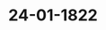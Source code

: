 ---  
schema: default  
title: 24-01-1822  
organization: Team Charlie  
notes: "<p>Description</p><p>Dritte&Em;

Zitzung.

Geschehen, Frankfurt den 24. Januar 1822.

In Gegenwart

aller in der vorigen Sitzung Anwesenden.

Wieder hinzugekommen war:

von Seiten Dänemarks, wegen Holstein und Lauenburg: der Königlich-Dänisc

geheime Conferenzrath, Herr Graf von Eyben.</p><p>§.30</p><p>Beschwerde der Herzoglich=Anhalt=Köthenschen gegen die Königlich=Preu

sische Regierung, wegen widerrechtlicher Erhebung der Königlick

Preussischen Transito= und Verbrauch=Steuer auf der Elbe, au

Freigebung eines angehaltenen Schiffes, ohne Entrichtung der a

geforderten Steuer.

(2. Sitz. §. 23 d. J.)

Präsidium: wolle den Gesandtschaften, welche sich in der letzten Sitzung ihre Abstir

mungen auf den neuesten Antrag der Herzoglich-Anhalt-Köthenschen Regierung (§. 23) vo

behalten hätten, mittelst Eröffnung des Protokolls Anlaß geben.

Hannover. Indem ich, in Beziehung auf meine vertrauliche Mittheilung über dies

Gegenstand, mich der Kaiserlich-Königlich-Oesterreichischen Abstimmung anschliesse, erlaul

ich es mir, den nachstehenden Entwurf zum Beschlusse der hohen Bundesversammlung vorzul

gen, dahin:

a daß die Bundesversammlung durch die von des Königs von Preussen Majest

geschehenen Ratification der Elbschifffahrtsacte nicht nur einen neuen Beweis vo

Allerhochstdero wohlwollenden Gesinnungen gegen Jhre Nachbarstaaten, sondern au

die Ueberzeugung erhalten habe, daß dadurch der eigentliche Gegenstand der von de

Herrn Herzoge zu Anhalt-Kothen erhobenen Beschwerde, zufolge der nunmehr vo

Seiner Durchlaucht selbst geschehenen Anzeige, völlig und endlich aufgehoben sei

mithin die Frage, auf welchem verfassungsmäsigen Wege die Entscheidung der Haup

sache herbeigefuͤhrt werden solle? und damit auch der dieserhalb verabredete Term

gänzlich hinwegfalle; in Hinsicht des von neuem geschehenen Antrags auf Schaden

Ersatz aber, die Bundesversammlung sich der beruhigenden Hoffnung uͤberlasse,

werde dieser, von dem Hauptgegenstande und Antrage verschiedenartige, noch zur Ze

Protok. d. d. Bundesvers. XIII. Bdis quali et quanto nicht begrundete und nicht erwiesene Anspruch in dem Wege der

bereits eingeleiteten Unterhandlungen um so mehr seine Erledigung finden, als eines

Theils die bislang in dieser Sache allein zur Entscheidung gestellte Frage auf den

selben unanwendbar erscheine, und andern Theils der fuͤr die Hauptsache schon aus

gedrückte Wunsch der Bundesversammlung für diesen Nebenpunet verstärkt eintreten

müsse, um alle anderweitige verfassungsmaͤsige Einschreitungen der Bundesversamm

lung in dieser Sache zu entfernen».

Würtemberg. Der Herr Gesandte der funfzehnten Stimme hat in der zweiten Sitzung

der Bundesversammlung vom 17. dieses Monats, im Auftrage Seiner Durchlaucht des Herrn

Herzogs von Anhalt=Köthen, die Erklärung abgegeben:

daß, in Folge der von dem Königlich-Preussischen Cabinet vollzogenen Ratification

der Elbschifffahrsacte und der in der 33. Sitzung der Bundesversammlung v. 13. Dec.

1821 erklärten Freilassung des Friedheimischen Schiffes, es jetzt nur noch einer Aus

gleichung über die Rückerstattung der, seit drei Jahren von Anhalt an Preussen be

zahlten, betrachtlichen Verbrauchsteuern, und üͤber den Ersatz des, den Anhaltischen

Unterthanen durch Sperrung der Elbe üͤberhaupt erwachsenen, bedeutenden Schadens

bedürfe, um den Gegenstand der Anhalt-Köthenschen Beschwerde, in allen ihren

Theilen, am Bundestage für erledigt zu erklären.

Mit dieser Erklärung verband der Herr Gesandte den Antrag:

den auf den 17. Jänner dieses Jahres festgesetzten Termin weiter auf acht Wochen

hinauszusetzen und zu vertagen.

Hieraus folgt, daß die Herzoglich-Anhalt-Köthensche Regierung dermalen den Haupt

gegenstand ihrer in der dritten Sitzung der Bundesversammlung vom Jahre 1821 erhobenen

Beschwerde zwar als erledigt ansieht, und nur noch eine Einleitung zur Entscheidung des

dort vorbehaltenen Entschädigungspunctes in Ermanglung einer gütlichen Vereinbarung

von der Bundesversammlung fordert, daß sie inzwischen fortwährend auch für diese Ein

leitung dasjenige Verfahren in Anspruch nimmt, welches von der Bundesversammlung

in ihrer Sitzung vom 12. Juli vorigen Jahres beschlossen worden war, um eine Entschei

dung der Hauptsache herbeizuführen. Mithin wird eine solche Einleitung zur

Entscheidung des Entschädigungspunctes verlangt, welche immerhin die der Hauptsache in sich

begreifen würde.

Die dem Antrage gegebene weitere Ausführung läßt keinen Zweifel darüber, daß der

selbe ausdrücklich in der eben gedachten Beziehung zu der ihm vorangehenden Erklaͤrung ge

macht werden wollte; es wird sich daher vornehmlich davon handeln, ob der Antrag, wie er

gestellt worden ist, mit dem in der Erklärung vorausgesetzten Standpuncte dieser Angele

genheit vereinbar und selbst dem Zwecke, der damit erreicht werden will, angemessen sey.

Anhalt hat in der dritten Sitzung vom Jahre 1821 darauf angetragen:

1) daß die widerrechtliche Erhebung der Koͤniglich-Preussischen Transito- und Verbrau

steuer auf der Elbe unverzüglich aufzuhören habe;

2) daß das dem Kaufmann Friedheim zu Köthen zugehörige Schiff, welches seit se

Monaten zu Mühlberg an der Elbe von Königlich-Preussischen Zollbeamten an der Fortsetzu

seiner Reise behindert werde, ohne Entrichtung der abgeforderten Steuer frei gegeben wer

Zugleich behielt sich Anhalt in Ansehung der sowohl dem Eigenthümer dieses Schif

und der Ladung für den verursachten Aufenthalt, als der Herzoglich-Anhalt-Köthensch

Regierung und ihren Unterthanen überhaupt gebührenden Entschädigung, das Weitere v.

In der Sitzung vom 12. Juli vorigen Jahres erklärte sich die Bundesversammlung

competent in dieser Angelegenheit; da sich aber bei der Berathung ergeben hatte, daß

Beschwerde Anhalts

wegen Erhebung der Königlich-Preussischen Transito- und Verbrauchsteuer auf

Elbe, auch Freigebung eines angehaltenen Schiffes

auf verschiedenen, in der Bundesgesetzgebung begrüͤndeten Wegen ihrer Entscheid zugefü

werden könne; so beschloß die Bundesversammlung, für's erste die Vorfrage in Gewiß

zu setzen:

auf welchem der verfassungsmäsigen Wege die Entscheidung der Hauptsache (das hei

nach dem Eingange des Bundesbeschlusses, die Entscheidung über die Erhebung

Königlich=Preussischen Transito- und Verbrauchsteuer und die Freigebung des an

haltenen Schiffes) herbeigefuͤhrt werden solle?

Jene Vorfrage ist lediglich durch den speciellen Fall der Anhaltischen Beschwerde

beigeführt worden; und in Beziehung auf diese Beschwerde, und um ihre E

scheidung herbeizuführen, nicht etwa im Zwecke einer abstracten Eroͤrterung,

die Bundesversammlung dieselbe aufgestellt und ihre Festsetzung beschlossen. Die Bund

versammlung sah mithin die Festsetzung der Vorfrage als eine durch die Umstände her

geführte Vorbedingung an, um die in ihrer Competenz liegende Befugniß und 2

pflichtung, die Beschwerde selbst zur Entscheidung zu bringen, erfüllen zu können.

Diese Befugniß und Verpflichtung fällt inzwischen in dem gegebenen Falle weg,

wie die Erhebung der Königlich-Preussischen Transito- und Verbrauchsteuer und die

hinderung des Schiffes in Fortsetzung seiner Fahrt, wodurch die Beschwerde veran

wurde, aufgehört haben, weil damit die Beschwerde, welche für's erste nur jenen Ge

stand hatte, von selbst erledigt ist. Wenn aber eine Entscheidung über die Beschwerde se

nicht mehr plätzgreifend ist, so kann auch die über die Vorfrage nicht mehr eintreten,

diese nur um deßwillen beschlossen worden war, um jene herbeiführen zu knen. Denn, welchen der verfassungsmäsigen Wege, um die Entscheidung der Hauptsache

herbeizuführen, die Bundesversammlung auch festsetzen sollte, so würde sie ihn nicht mehr

in diesem besondern Falle zur Anwendung bringen können, weil der Fall selbst nicht mehr

zu entscheiden ist.

Eine Prüfung der in der Sitzung vom 12. Juli vorigen Jahres aufgestellten Vorfrage,

in dem Zwecke, den Grundsatz für ähnliche Fälle aufzustellen, würde zwar immer von

großem Interesse seyn; allein diese Aufgabe hat sich die Bundesversammlung durch den da

mals gefaßten Beschluß nicht vorgesetzt, und es wäre daher eine neue Vereinbarung erfor

derlich, der sich übrigens die Königliche Gesandtschaft bereitwillig anschliessen würde.

Wenn die Herzoglich-Anhaltische Regierung gegenwärtig, die, in der 3. Sitzung vom

Jahre 1821 besonders herausgehobenen, beiden Beschwerdepuncte als beseitigt voraussetzend,

den Entschädigungspunct allein noch als unerledigt betrachtet, und, in Entstehung einer

gütlichen Vereinbarung, die Einleitung zu dessen Entscheidung von der Bundesversammlung

begehrt, wenn sie darauf anträgt, zu dem Ende, das in der Sitzung vom 12. Juli

vorigen Jes beschlossene Verfahren beizubehalten, so verlangt sie damit die Anwendung

dieses Verfahrens auf einen Fall, den der Bundestagsbeschluß vom 12. Juli vorigen Jahres

nicht betrifft, und der von der Veranlassung desselben sehr wesentlich verschieden ist.

In der 3. Sitzung der Bundesversammlung vom Jahre 1821 hatte Anhalt nur die beiden

mehrerwaͤhnten Puncte zum Gegenstand einer foͤrmlichen Beschwerde gemacht, und sich hin

sichtlich der Entschädigung nur das Weitere vorbehalten. Die Bundesversammlung

hat sich daher in den bisherigen Verhandlungen auch auf den genau bezeichneten Beschwer

degegenstand beschränkt; sie konnte auch nicht anders verfahren, da es völlig ungewiß war,

ob? und wie? Anhalt den hinsichtlich der Entschädigung gemachten Vorbehalt weiter verfol

gen werde.

Wenn daher die Herzoglich-Anhaltische Regierung ihre Beschwerde auf den Entschädigungs

punct beschränkt, so kann sie nicht verlangen, daß die Entscheidung desselben auf eine Weise

eingeleitet werde, welche sich in einer ganz verschiedenen Beziehung als nothwendig dargestellt

hatte.

Nur darüber hatte sich in der Bundesversammlung eine Meinungsverschiedenheit er

geben, wie die, von Anhalt in der 3. Sitzung vorigen Jahres artikulirten, beiden Beschwerde

puncte ihrer Entscheidung zuzuführen seyen; keineswegs aber darüber, welcher Weg für die

Erledigung eines einfachen Entschädigungsanspruchs einzuschlagen sey? Hätte sich Anhalt gleich

auf diesen beschränkt, so würde der Beschluß vom 12. Juli vorigen Jahres zuversichtlich nicht gefaßt

worden seyn, indem es wohl unverkennbar ist, daß der Artikel 31 der Schlußacte auf einen

blossen Entschädigungsanspruch eines Bundesgliedes an ein anderes, keine Anwendung findenkönne, indem er der Bundesversammlung zur Entscheidung eines eigentlichen Rechtsstreite

weder die Befugniß, noch die Mittel ertheilt.

Es kann nicht eingewendet werden, daß, wie der Herr Gesandte der 15. Stimme in de

am 17. d. M. abgegebenen Erklärung anzunehmen scheint, die Entschädigung, welche Anha

in den Fall kommen könnte zu fordern, mit Hoffnung eines rechtlichen Erfolgs nicht eing

klagt werden könne wenn nicht zuvor darüber entschieden worden sey:

ob die Hauptsache, wenn sie nicht durch ein von der erhobenen Beschwerde gan

unabhängiges Ereigniß beseitigt worden wäre, rechtlich begründet war, oder nicht

und daß dieses nicht ausgemittelt werden könne, wenn nicht vorher der Weg bezeichne

werde — nämlich durch die Bundesversammlung — auf welchem jene Entscheidun

herbeigefuͤhrt werden solle?

Dieß wäre nur dann gegründet, wenn sich in der Bundesversammlung eine näher fest

zustellende Meinungsverschiedenheit darüber ergeben hätte, wie der Entschädigungsansprud

einer Entscheidung zuzuführen sey? Eine Meinungsverschiedenheit hierüber hat bis dahir

nicht statt gefunden, und es leidet daher wohl keinen Zweifel, daß in diesem, wie in jeden

andern Falle der Art, die Entscheidung des Entschädigungsanspruchs auch die Würdigung alle

der Fragen in sich begreifen müßte, welche als rechtliche Momente jener Entschädigung zu

betrachten sind, und daß nur derjenigen Behoͤrde, welcher diese Entscheidung zusteht, auch jen

Prüfung zukomme.

Ueberdieß liegt in dem Antrage, wie er von Anhalt gestellt worden ist, nicht einmal das

Mittel zur Erreichung des dabei vorgesetzten Zweckes; denn, wenn die Bundesversammlung

dem Antrage gemäß, nun den auf den 17. Januar dieses Jahres gestandenen Termin prorogiren

würde, so hätte sie in dem neuen Termine auch nur den in der Sitzung vom 12. Juli vorigen

Jahres verabredeten Beschluß zu fassen, welcher den Entschädigungsanspruch keineswegs betrifft.

Dagegen hat die Bundesversammlung unstreitig die Verpflichtung,

den Entschädigungsanspruch Anhalts, in Ermanglung der Zurücknahme desselben,

der bundesverfassungsmäsigen Entscheidung zuzuführen. Die Competenz

der Bundesversammlung in dieser Angelegenheit ist bereits festgestellt worden, und die

Einleitung der Entscheidung jenes Anspruchs wird um deßwillen nicht von einer neuen Dar

stellung abhängig zu machen seyn, weil der Fall durch die neueste Erklärung Anhalts als

bereits angebracht zu erachten ist, und weil das Fundament jenes Anspruchs in den

bisherigen Darstellungen in so weit enthalten ist, als dieß für die Einleitung der Entschei

dung erfordert wird. In dieser Hinsicht erscheint es auch völlig angemessen, dem von Anhalt

auf eine Terminsbestimmung gerichteten Antrage zu entsprechen, da ohne diesen die Bundes versammlung die Einleitung zur Entscheidung des Entschädigungsanspruchs ohne Verzug zu

treffen haben wuͤrde.

Inzwischen wird auch die bereits erwähnte Beziehung nicht zu übersehen seyn, in die

Anhalt seinen in der Sitzung vom 17. d. M. gemachten Antrag zu der, demselben vorangehenden,

Erklärung gesetzt hat.

Nach allem Bisherigen geht die Ansicht meines allerhoͤchsten Hofes dahin:

daß von Seiten der Bundesversammlung alle und jede Erörterung dieser Angelegenheit

bis zum 14. März dieses Jahres auszusetzen sey; daß dagegen in diesem Termine, in

so fern bis dahin die Herzoglich=Anhaltische Regierung ihre bei der Bundesversamm

lung angebrachte Beschwerde nicht in jeder Beziehung zurückgenommen haben würde,

die Abstimmung zu eröffnen sey, welche jedoch, vorausgesetzt, daß die Herzogliche

Regierung ihke Beschwerde lediglich auf den Entschädigungsanspruch beschränke, auch

nur die, zur Entscheidung desselben zu treffende, bundesverfassungsmäsige Einleitung,

keineswegs aber die in der Sitzung vom 12. Juli vorigen Jahres, für einen wesentlich

verschiedenen Fall, zur Beschlußnahme ausgesetzte Frage zum Gegenstande haben

könne.

Kurhessen. Die Gesandtschaft war in der 32. vorjährigen Sitzung des Dafür

haltens, daß der Termin zur definitiven Abstimmung über den bundesverfassungsmäsigen Weg,

auf welchem die Beschwerde Anhalts gegen Preussen zu erledigen sey, gegen den Willen des

beschwerdeführenden Theils nicht weiter zu erstrecken sey; denn sie war der Ueberzeugung, daß

durch Ratification und Vollziehung der Elbschifffahrts-Convention höchstens für die Zukunft

den Kränkungen, worüber Anhalt sich beschwerte, ein Ziel gesetzt werden könne, keineswegs

aber das Fundament der Beschwerde wegfalle, welche nicht bloß Freigebung der Elbe fuͤr die

Zukunft, sondern auch Schadensersatz und Zurückgabe der von Anhaltischen Unterthanen seit

drei Jahren auf der Elbe erhobenen Verbrauchsteuern betraf.

Von demselben Gesichtspuncte ausgehend, ist die Gesandtschaft der Ansicht, daß in der,

mittlerweile erfolgten Ratification der Elbschifffahrts-Convention von Seiten Preussens kein

Grund liege, die, schon zweimal verschobene, definitive Abstimmung uͤber die Art der Erledigung

der Anhaltischen Beschwerde noch weiter hinauszusetzen. Wohl aber findet sie einen erheblichen

Grund dazu in dem von Seiten des Herzoglichen Hauses Anhalt=Köthen gemachten Antrage.

Sie nimmt daher nicht den mindesten Anstand, demselben beizutreten, obwohl es ihr angemessener

erschiene, wenn kein bestimmter Termin ausgesprochen, sondern in Beziehung auf die fruͤheren

Beschlüsse die Zusicherung ertheilt würde, daß die mehrerwähnte Abstimmung erfolgen solle,

sobald es Anhaltischer Seits verlangt werde.Großherzogthum Hessen. Die in der Königlich-Würtembergischen Erklärung

entwickelten Grüͤnde und rechtlichen Ansichten üͤber die Lage der Herzoglich-Anhaltischen Be

schwerdesache und des nunmehr davon zuruͤckgebliebenen Entschädigungsanspruchs, treffen im

Wesentlichen mit demjenigen überein, was hierunter von dem Großherzoglichen Hofe fuͤr uͤber

wiegend erachtet worden ist.

Die Gesandtschaft tritt daher dem Königlich-Würtembergischen Antrage um so lieber bei,

als sie durch ihre Instructionen ermächtigt war, in jedem Falle sich dafür zu erklären, daß

die in der Competenz des Bundes liegende Vorkehrung zur Herbeiführung der Entscheidung

auch in der Hauptsache, in der Eröffnung des austrägalrichterlichen Weges zu suchen seyn

werde.

Dänemark, wegen Holstein und Lauenburg: schließt sich Oesterreich und Ba

den an.

Großherzoglich= und Herzoglich=Sächsische Häuser. Wenn gegenwärtig

über den in der 3. Sitzung §. 23 vom Herzoglich-Anhalt-Köthenschen Herrn Bundestags

gesandten in der bekannten Irrung zwischen dessen durchlauchtigsten Hof und der Krone

Preussen gemachten Antrag: d der auf den 17. Januar zur Abstimmung darüber fest

gesetzt gewesene Termin, auf welchem der verfassungsmaͤsigen Wege, dem richterlichen oder dem

vollziehenden, die in der Competenz der Bundesversammlung liegende Entscheidung der

Hauptsache herbeigeführt werden solle? bis zum 14. März hinausgerückt werden möge, weil

zwar der Hauptgegenstand der erwähnten Irrung durch die Elbschifffahrts-Convention erledigt,

dieses aber noch nicht der Fall in Ansehung der Ruͤckerstattung der, seit drei Jahren an den Koͤnig

lich=Preussischen Staat von Anhalt=Köthen bezahlten, beträchtlichen Verbrauchsteuern und über

den Ersatz des, den Anhaltischen Unterthanen durch Sperrung der Elbe uͤberhaupt erwachsenen

Schadens sey; so kann sich meine rechtliche Ueberzeugung für die Erfüllung jenes Antrags nicht

bestimmen.

So wenig es mir irgend einem Zweifel unterzuliegen scheint, daß Entschädigungsan

sprüche der Herzoglichen Regierung zu Köthen an die Krone Preussen, mögen sie mit ihrem

Grunde künftig dargethan werden können oder nicht, in so fern sie sich als Forderung eines

Souverains des Deutschen Bundes an den andern darstellen, für den Bereich hoher Bundesver

sammlung gehören, und daß die Zuständigkeit der letztern, mag auch dagegen noch immer

von Einer Seite eingewendet werden, und wäre selbst in der Wirklichkeit ein diesseits nicht einzu

sehender Zweifel moͤglich, auf jeden Fall durch die Beschluͤsse hoher Bundesversammlung foͤrm

lich feststeht, weßwegen auch weiter etwas darüber zu bemerken nicht für nöthig erachtet wird;

so glaube ich doch von der andern Seite, daß der von dem Herzoglich-Anhalt-Köthenschen

Herrn Gesandten in Antrag gebrachten Terminsvertagung nicht statt zu geben sey, und dasHerzogliche Haus Köthen seine Beruhigung im Vorbehalte, seine vermeinten Entschaͤdigungs

anspruche dießorts besonders anzubringen, zu finden habe.

Die Anhalt-Koͤthensche Regierung behielt in ihrer Klagschrift (§. 17 der dritten vorjähri

gen Sitzung) sich und ihren Unterthanen ihre Entschädigungsansprüche nur vor, machte

sie aber, auch nicht einmal generell, noch nicht geltend. Beurtheilt man derartige Anbringen

bei hoher Bundesversammlung nach angenommenen processualischen Regeln des gemeinen

Rechts, so war dieser Vorbehalt auch sehr angemessen, um die besondere Geltendmachung

von Schädensforderungen für die Zukunft zu sichern.

Martin, Lehrbuch des gem. d. bürgerl. Processes §. 87.

Sie blieben indeß immer unangebracht, und war dieses der Fall, so konnten sich die an

gesetzten Termine zur Abstimmung auch nur auf die Hauptsache beziehen; auch sagt der

Beschluß der hohen Bundesversammlung in der 27. vorjährigen Sitzung §. 196 dieses sogar

wörtlich. Selbst auf einen Herzoglich-Anhalt-Köthenscher Seits gegen die Krone Preussen

bei hoher Bundesversammlung bereits gehörig eingekommenen, jedoch zur Zeit noch gar

nicht näher ausgesprochenen Entschädigungsanspruch, möchte der alternative Beschluß, Er

ledigung auf dem richterlichen oder Vollziehungswege -- das ohnehin in der Regel von

allgemeinen processualischen Grundsätzen abweichende einer Execution, ohne vorhergegan

genen Richterspruch, zu verschweigen -- wohl auch kaum Anwendung finden, hingegen hohe

Bundesversammlung seiner Zeit und wenn die Forderung förmlich angebracht seyn würde

eine Commission zum Versuche gütlicher Ausgleichung zu wählen, und, wird letztere nicht er

reicht, die Austrägal-Entscheidung darüber einzuleiten haben.

Es entgeht mir nicht, daß, wenn in einer Klage neben der Hauptsache zugleich Er

satz von Schäden, wiewohl allgemein und ohne nähere Angabe, gefordert wird, dieses, ist

es an sich gegründet, vom Richter, der Allgemeinheit und Unbestimmtheit des Gesuches un

geachtet, nicht uͤbergangen zu werden pflegt, und die Berechnung der Schaͤden, ihrem Betrage

nach, Gegenstand des künftigen Liquidations-Termins wird. Aber immer setzt dieses vor

aus, daß der Schadensersatz wirklich gefordert, nicht bloß vorbehalten worden war. Eben

so wenig wird von mir übersehen, daß in einem Entschädigungs-Processe zwischen der

Krone Preussen und der Herzoglichen Regierung Köthens die Hauptfrage: ob die Krone

Preussen zu den getroffenen Veranstaltungen, welche Veranlassung der Hauptirrung wur

den, befugt war oder nicht? als nothwendige Voraussetzung der Verguͤtungsanspruche der

hohen Gegenseite, mit zur Erörterung kommen wird; dieses stört aber meine Ansicht

nicht. Oft wird in dem einen Rechtsstreite Incidentpunct, was in einem andern den Haupt

gegenstand hätte abgeben können, und z. B. der durch eine Servituten-Klage veranlaßte Rechtsstreit deßwegen nicht hauptsächlicher Proceß über das Eigenthum, weil dieses etwa

von dem Kläger beiläufig mit dargethan werden muß.

Dieß genüge, um meine unmaßgebliche Meinung über den Antrag des Herzoglich

Anhalt=Köthenschen Herrn Gesandten auszusprechen, mit welchem ich übrigens ganz die

Hoffnung theile, daß die Entscheidung der bekannten Gerechtigkeit und Billigkeit Seiner

Majestät des Königs von Preussen jede andere unnöthig machen werde, wodurch zugleich

einer der angelegentlichsten Wünsche meiner gnädigsten Herren, die mehr erwähnte Irrung

gänzlich in Güte beseitigt zu sehen, erfüllt werden würde.

Braunschweig und Nassau: tritt in der Hauptsache der Königlich-Hannöveri

schen Abstimmung bei.

Holstein=Oldenburg, Anhalt und Schwarzburg: tritt für die Curie dem

Kurhessischen Voto bei.

Hohenzollern, Liechtenstein, Reuß, Schaumburg=Lippe, Lippe und

Waldeck. Es konnte nur erfreulich seyn, aus der, am 17. dieses Monats abgege

benen, Herzoglich Anhalt-Köthenschen Erklärung zu entnehmen, daß, mittelst erfolgter Rati

fication der zu Dresden abgeschlossenen Elbeschifffahrts-Convention, die gegen die Krone

Preussen am Bundestag erhobene Beschwerde, ihrem Hauptgegenstande nach, beseitigt

worden, und es sich nur noch von einer vorbehaltenen Entschädigung handelt. Auch scheint

es, zufolge der Note des Königlich-Preussischen Herrn Ministers der auswärtigen Angele

genheiten vom 6. Januar 1822, wohl keinem Zweifel zu unterliegen, daß der Anstand in

Betreff des Friedheimischen Schiffes beseitigt werde.

Was nun aber den Nebenpunct der Entschädigung betrifft, so ist die diesseitige Ge

sandtschaft der Ansicht, daß es bei dieser Lage der Sache einer besondern Verabredung,

wegen der Zeit zur Berathung über die bundesgesetzmäsige Erledigung desselben, dermalen

nicht beduͤrfe.

Die freien Städte, Lübeck, Frankfurt, Bremen und Hamburg. Die

Seiner Herzoglichen Durchlaucht zu Anhalt-Köthen gegen die Königlich-Preus

von

sische Regierung erhobene Beschwerde (3. Sitz. §. 17 v. J.) hatte zum Gegenstande,

die Erhebung der Königlich-Preussischen Transito- und Verbrauchsteuer auf der

Elbe; und das wegen derselben verfügte Anhalten eines Schiffes.

Es wurde beigefügt: in Ansehung der, sowohl dem Eigenthümer dieses Schiffes und

der Ladung für den verursachten Aufenthalt, als der Herzoglich-Anhalt-Köthenschen Re

gierung und ihren Unterthanen überhaupt, gebührenden Entschädigungen, werde das Wei

tere vorbehalten.

Protok. d. d. Bundesvers. XIII. Bd.Nach den beiderseitigen in der 33. Sitzung v. J. (§. 250) und der 2. Sitzung d. J.

sind jene beiden Gegenstaͤnde der Beschwerde, oder die Haupt

(§. 23) erfolgten Erklärungen

sache, fuͤr erledigt zu achten: wodurch, oder aus welchem Grunde, diese Erledigung ver

anlaßt oder erfolgt ist, kann hierbei ganz ausser Betracht gelassen werden.

So viel den erwähnten Herzoglich=Anhalt=Köthenschen Vorbehalt betrifft, so kann es

einer besondern Hinaussetzung des früher zur Abstimmung verabredeten Tages, bis zum

14. März d. J., wie Herzoglich=Anhaltischer Seits angetragen wird, nicht bedürfen, weil

eines Theils jene Verabredung auf diesen Vorbehalt keine Beziehung hatte und haben

konnte, weil andern Theils der Erfolg der getroffenen Einleitung von einem bestimmten

Tage nicht wohl abhängig seyn oder gemacht werden kann, und weil endlich, wegen

dieses Nebenpuncts, wenn die zu wünschende gütliche Erledigung nicht eintreten sollte,

immer, auch ohne vorlie Verabredung einer Zeit, nach einer zu gewaͤrtigenden näͤheren

Darstellung, auf bundesverfassungsmäsigem Wege, Berathung gepflogen werden kann.

Präsidium: wolle die Abstimmungen einsehen und hiernächst Entwurf Beschlusses

in der nächsten Sitzung vorlegen.</p><p>§.31</p><p>Alphabetisches Register über die Bundestags=Verhandlungen vom 1. Oc

tober 1816 bis Ende 1821, von dem Legations=Secretär Adolph

SFrhrn. v. Holzhausen.

(1. Sitz. §. 3 d. J.)

Der Herr Bundestagsgesandte Freiherr von Aretin: trägt das Resultat

seiner in Gemäßheit Beschlusses der 1. Sitz. §. 3 dieses Jahres angestellten Prüfung des

alphabetischen Registers über die Bundestags-Verhandlungen vom 1. October 1816 bis Ende

1821, von dem Legations=Secretär Freiherrn von Holzhausen, vor, und auf seinen An

trag wurde

beschlofsen:

1) dem Legations=Secretär

Frhrn. von Holzhausen die Zufriedenheit der Bundes

versammlung für die Fortsetzung dieses durchaus brauchbaren und nützlichen Werkes zu erken

nen zu geben;

2) das vorgelegte Register auf Rechnung der Bundescanzlei=Casse für die Folio=Aus=

gabe der Bundestags-Protokolle, in so vielen Exemplaren, als Protokolle zur Bundescanz

lei abgeliefert würden, abdrucken und mit jenen auf gleiche Art vertheilen zu lassen.</p><p>§.32</p><p>Vorstellung des Conrad Glashoff in Hamburg, Ausschliessung der drit

ten Instanz bei zwei conformen Urtheilen betr.

(23. Sitz. §. 134 v. J. 1819.)

Auf Vortrag des Königlich=Hannöverischen Herrn Bundestagsgesand

ten von Hammerstein, über die Vorstellung des Conrad Glashoff in Hamburg, Aus

schliessung der dritten Instanz bei zwei conformen Urtheilen betreffend (Num. 113 vorigen

Jahres), wurde

beschlossen:

der baldmöglichsten Ertheilung der in der 23. Sitzung vom 28. Januar 1819 §. 134

von dem Herrn Bundestagsgesandten der freien Städte verlangten Aufklärung über die vor

erwähnte Beschwerde entgegen zu sehen.</p><p>§.33</p><p>Zurückgabe eines Depositums bei der Bundescanzlei von 167 fl. 9 kr., her

rührend aus Regulirung der Reichskammergerichts-Sustentation,

an die Königlich=Preussische Bundestagsgesandtschaft.

Ebenderselbe trägt vor: Zufolge der sub num. 1 anliegenden Anzeige des Cassiers

Fuchs vom 5. Juni 1820, sind von der Krone Preussen die Zinsen eines von Nassau

übernommenen Hohen=Solms=Lich'schen Capitals von 2,388 fl. 15 kr., für den Zeitraum

vom 1. Juli 1817 bis 1. Juli 1819, mit 167 fl. 9 kr. in Preussischen Geldsorten an den Ar

chivar Marx in Wetzlar, von diesem an die Bundescanzlei gesandt, und von letzterer ad

depositum genommen.

Das sub num. 2 anliegende Schreiben des Herrn Ministers, Freiherrn von Mar

schall Excellenz, vom 5. Juli 1820 ergiebt, daß diese Zinsen indebite gezahlt sind, indem

das Capital durch die darauf angewiesenen, übernommenen und an den Copisten Schäfer

und den Protokollisten Hepp vom 1. Juli 1817 wirklich gezahlten Pensionen, von diesem

Zeitpuncte an absorbirt ist.

Die Rückzahlung dieses depositi an die Königlich-Preussische Gesandtschaft, in Ge

mäßheit der sub num. 3 und 4 gleichfalls anliegenden Anträge derselben, kann daher kein Be

denken haben, und es wird die Bundescanzlei dahin anzuweisen seyn.

Unter allgemeiner Zustimmung zu dem Antrage des Herrn Referenten, wurde hierauf

beschlossen:

1) die Casseverwaltung anzuweisen, die bei ihr hinterlegten 167 fl. 9 kr. im 24 fl. Fuße

gegen Quittung an die Königlich-Preussische Bundestagsgesandtschaft zu verabfolgen;

2) die oben angezogenen Schreiben und Anlagen des Vortrags von 1 bis 4 ad acta

zu legen.</p><p>§.34</p><p>Forderungen verschiedener Staatsgläubiger an den ehemaligen Kurstaat

Mainz und die jetzigen Besitzer ehemaliger Kurmainzischen Lan

destheile.

(1. Sitz. §. 8 d. J.)

Würtemberg. In Folge Beschlusses der hohen Bundesversammlung der 30. Sitz.

vom 30. Juli vorigen Jahres, wornach die bei Auseinandersetzung des Schuldenswesens des

Mainzer Kurstaats betheiligten Regierungen ersucht wurden, in so fern solches noch nicht ge

schehen, ihre Bevollmaͤchtigten zu dieser Verhandlung zu ernennen, hat der Koͤnigliche Bun

destagsgesandte anzuzeigen die Ehre, daß Seine Königliche Majestät ihm selbst Allerhöchst

Ihre Vollmacht ertheilt haben, bei dieser Auseinandersetzung und Verhandlung das Interesse

der Königlichen Staaten zu vertreten.</p><p>§.35</p><p>Vorschlag zu einer allgemeinen Uebereinkunft wegen wechselseitiger Ue

bernahme der Vaganten.

(1. Sitz. §. 14 d. J)

Der Herr Gesandte der Großherzoglich= und Herzoglich=Sächsischen

Häuser, Graf von Beust: übergiebt hoher Bundesversammlung die Abschrift einer von

der Herzoglichen Regierung zu Gotha mit der Krone Sachsen durch die beiderseitigen Mi

nisterien für Gotha und Altenburg getroffenen Uebereinkunft in Ansehung des Transports

von Vagabunden und der Aufnahme heimathloser Personen.

Die Uebereinkunft resp. Bekanntmachung, d. d. Gotha den 17. December 1821, wurde

der betreffenden Commission zuzustellen beschlossen.</p><p>§.36</p><p>Einreichungs=Protokoll.

Die Eingaben, Num. 8 bis 14, wurden den betreffenden Commissionen zugestellt.

Folgen die Unterschriften.</p>"  
resources:  
- format: png  
  name: Page49[30].png  
  url: ../../Protokolle_BV_13_1822/Page49[30].png  
- format: png  
  name: Page50[30].png  
  url: ../../Protokolle_BV_13_1822/Page50[30].png  
- format: png  
  name: Page51[30].png  
  url: ../../Protokolle_BV_13_1822/Page51[30].png  
- format: png  
  name: Page52[30].png  
  url: ../../Protokolle_BV_13_1822/Page52[30].png  
- format: png  
  name: Page53[30].png  
  url: ../../Protokolle_BV_13_1822/Page53[30].png  
- format: png  
  name: Page54[30].png  
  url: ../../Protokolle_BV_13_1822/Page54[30].png  
- format: png  
  name: Page55[30].png  
  url: ../../Protokolle_BV_13_1822/Page55[30].png  
- format: png  
  name: Page56[30].png  
  url: ../../Protokolle_BV_13_1822/Page56[30].png  
- format: png  
  name: Page57[30].png  
  url: ../../Protokolle_BV_13_1822/Page57[30].png  
- format: png  
  name: Page58[30-31].png  
  url: ../../Protokolle_BV_13_1822/Page58[30-31].png  
- format: png  
  name: Page59[32-33].png  
  url: ../../Protokolle_BV_13_1822/Page59[32-33].png  
- format: png  
  name: Page60[34-35-36].png  
  url: ../../Protokolle_BV_13_1822/Page60[34-35-36].png  
category:   
  - Protokolle_BV_13_1822  
maintainer: Frank Chen  
maintainer_email: t08zc21@abdn.ac.uk  
---